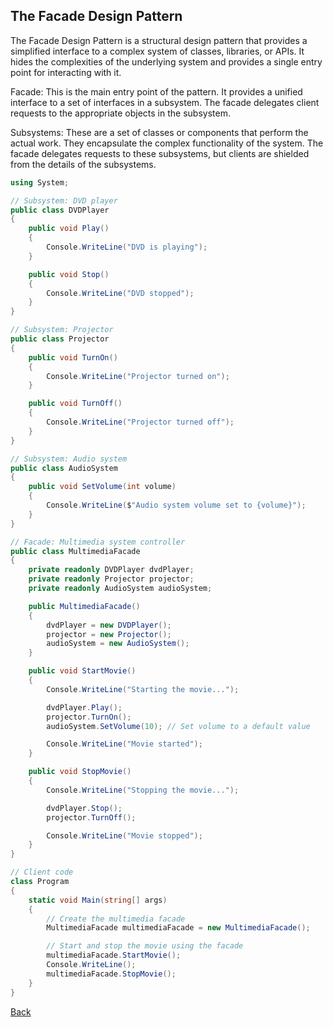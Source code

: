 ## The Facade Design Pattern

The Facade Design Pattern is a structural design pattern that provides a simplified interface to a complex system of classes, libraries, or APIs. It hides the complexities of the underlying system and provides a single entry point for interacting with it.

Facade: This is the main entry point of the pattern. It provides a unified interface to a set of interfaces in a subsystem. The facade delegates client requests to the appropriate objects in the subsystem.

Subsystems: These are a set of classes or components that perform the actual work. They encapsulate the complex functionality of the system. The facade delegates requests to these subsystems, but clients are shielded from the details of the subsystems.

```csharp
using System;

// Subsystem: DVD player
public class DVDPlayer
{
    public void Play()
    {
        Console.WriteLine("DVD is playing");
    }

    public void Stop()
    {
        Console.WriteLine("DVD stopped");
    }
}

// Subsystem: Projector
public class Projector
{
    public void TurnOn()
    {
        Console.WriteLine("Projector turned on");
    }

    public void TurnOff()
    {
        Console.WriteLine("Projector turned off");
    }
}

// Subsystem: Audio system
public class AudioSystem
{
    public void SetVolume(int volume)
    {
        Console.WriteLine($"Audio system volume set to {volume}");
    }
}

// Facade: Multimedia system controller
public class MultimediaFacade
{
    private readonly DVDPlayer dvdPlayer;
    private readonly Projector projector;
    private readonly AudioSystem audioSystem;

    public MultimediaFacade()
    {
        dvdPlayer = new DVDPlayer();
        projector = new Projector();
        audioSystem = new AudioSystem();
    }

    public void StartMovie()
    {
        Console.WriteLine("Starting the movie...");

        dvdPlayer.Play();
        projector.TurnOn();
        audioSystem.SetVolume(10); // Set volume to a default value

        Console.WriteLine("Movie started");
    }

    public void StopMovie()
    {
        Console.WriteLine("Stopping the movie...");

        dvdPlayer.Stop();
        projector.TurnOff();

        Console.WriteLine("Movie stopped");
    }
}

// Client code
class Program
{
    static void Main(string[] args)
    {
        // Create the multimedia facade
        MultimediaFacade multimediaFacade = new MultimediaFacade();

        // Start and stop the movie using the facade
        multimediaFacade.StartMovie();
        Console.WriteLine();
        multimediaFacade.StopMovie();
    }
}
```
[Back](../README.md/#facade)
